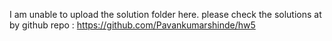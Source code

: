 I am unable to upload the solution folder here. please check the solutions at by github repo : https://github.com/Pavankumarshinde/hw5
